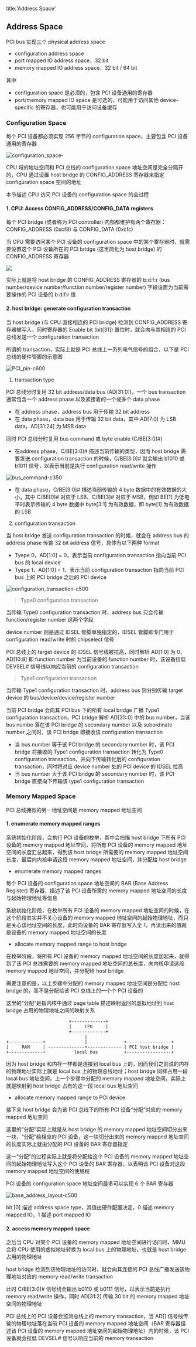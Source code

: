 title:'Address Space'
## Address Space

PCI bus 实现三个 physical address space

- configuration address space
- port mapped IO address space，32 bit
- memory mapped IO address space，32 bit / 64 bit

其中

- configuration space 是必须的，包含 PCI 设备通用的寄存器
- port/memory mapped IO space 是可选的，可能用于访问其他 device-specific 的寄存器，也可能用于访问设备缓存


### Configuration Space

每个 PCI 设备都必须实现 256 字节的 configuration space，主要包含 PCI 设备通用的寄存器

![configuration_space-](media/16116308552205/14895454461099.jpg)

CPU 域的地址空间和 PCI 总线的 configuration space 地址空间是完全分隔开的，CPU 通过设置 host bridge 的 CONFIG_ADDRESS 寄存器来指定 configuration space 空间的地址


本节描述 CPU 访问 PCI 设备的 configuration space 的全过程

#### 1. CPU: Access CONFIG_ADDRESS/CONFIG_DATA registers

每个 PCI bridge (或者称为 PCI controller) 内部都维护有两个寄存器：CONFIG_ADDRESS (0xcf8) 与 CONFIG_DATA (0xcfc)

当 CPU 需要访问某个 PCI 设备的 configuration space 中的某个寄存器时，就需要设置这个 PCI 设备所在的 PCI bridge (这里简化为 host bridge) 的 CONFIG_ADDRESS 寄存器

![](media/16116308552205/16116320643188.jpg)

实际上就是将 host bridge 的 CONFIG_ADDRESS 寄存器的 b:d:f:r (bus number/device number/function number/register number) 字段设置为当前需要操作的 PCI 设备的 b:d:f:r 值


#### 2. host bridge: generate configuration transaction

当 host bridge (与 CPU 直接相连的 PCI bridge) 检测到 CONFIG_ADDRESS 寄存器被写入，同时寄存器的 Enable bit (bit[31]) 置位时，就会向与其相连的 PCI 总线发送一个 configuration transaction


所谓的 transaction，实际上就是 PCI 总线上一系列电气信号的组合，以下是 PCI 总线的硬件管脚的示意图

![PCI_pin-c600](media/16116308552205/14898287900160.jpg)


1. transaction type

PCI 总线分时复用 32 bit address/data bus (AD[31:0])，一个 bus transaction 通常包含一个 address phase 以及紧接着的一个或多个 data phase

- 在 address phase，address bus 用于传输 32 bit address
- 在 data phase，data bus 用于传输 32 bit data，其中 AD[7:0] 为 LSB data，AD[31:24] 为 MSB data


同时 PCI 总线分时复用 bus command 或 byte enable (C/BE[3:0]#)

- 在address phase，C/BE[3:0]# 描述当前传输的类型，因而 host bridge 需要发送 configuration transaction 的时候，C/BE[3:0]# 就会输出 b1010 或 b1011 信号，以表示当前是执行 configuration read/write 操作

![bus_command-c350](media/16116308552205/14899064074623.jpg)

- 在 data phase，C/BE[3:0]# 描述当前传输的 4 byte 数据中的有效数据的大小，其中 C/BE[0]# 对应于 LSB、C/BE[3]# 对应于 MSB，例如 BE[1] 为低电平时表示传输的 4 byte 数据中 byte[3:1] 为有效数据，即 byte[1] 为有效数据的 LSB


2. configuration transaction

当 host bridge 发送 configuration transaction 的时候，就会在 address bus 的 address phase 传输 32 bit address 信号，具体有以下两种 format

- Tyepe 0，AD[1:0] = 0，表示当前 configuration transaction 指向当前 PCI bus 的 local device
- Tyepe 1，AD[1:0] = 1，表示当前 configuration transaction 指向当前 PCI bus 上的 PCI bridge 之后的 PCI device

![configuration_transaction-c500](media/16116308552205/14899094779486.jpg)


> Type0 configuration transaction

当传输 Type0 configuration transaction 时，address bus 只会传输 function/register number 这两个字段

device number 则是通过 IDSEL 管脚单独指定的，IDSEL 管脚即专门用于 configuration read/write 时的 chipselect 信号

PCI 总线上的 target device 的 IDSEL 信号线被拉高，同时解析 AD[1:0] 为 0、AD[10:8] 即 function number 为当前设备的 function number 时，该设备拉低 DEVSEL# 信号线以响应当前的 configuration transaction


> Type1 configuration transaction

当传输 Type1 configuration transaction 时，address bus 则分别传输 target device 的 bus/device/device/register number

当前 PCI bridge 会向其 PCI bus 下的所有 local bridge 广播 Type1 configuration transaction，PCI bridge 解析 AD[31::0] 中的 bus number，当该 bus numbe 落在该 PCI bridge 的 secondary number 以及 subordinate number 之间时，该 PCI bridge 即接收该 configuration transaction

- 当 bus number 等于该 PCI bridge 的 secondary number 时，该 PCI bridge 将接收的 Type1 configuration transaction 转化为 Type0 configuration transaction，并向下传输转化后的 configuration transaction，同时将对应 device number 处的 PCI device 的 IDSEL 拉高
- 当 bus number 大于该 PCI bridge 的 secondary number 时，该 PCI bridge 直接向下传输该 type1 configuration transaction




### Memory Mapped Space

PCI 总线拥有的另一地址空间是 memory mapped 地址空间

#### 1. enumerate memory mapped ranges

系统初始化阶段，会执行 PCI 设备的枚举，其中会扫描 host bridge 下所有 PCI 设备的 memory mapped 地址空间，将所有 PCI 设备的 memory mapped 地址空间的长度汇总起来，得到该 host bridge 所需要的 memory mapped 地址空间长度，最后向内核申请这段 memory mapped 地址空间，并分配给 host bridge

- enumerate memory mapped ranges

每个 PCI 设备的 configuration space 地址空间的 BAR (Base Address Register) 寄存器，描述了该 PCI 设备所需的 memory mapped 地址空间的长度与起始物理地址等信息

系统初始化阶段，在枚举所有 PCI 设备的 memory mapped 地址空间的时候，在这个阶段其实并不关心设备的 memory mapped 地址空间的起始物理地址，而只是关心该地址空间的长度，此时向设备的 BAR 寄存器写入全 1，再读出来的值就是设备的 memory mapped 地址空间的长度


- allocate memory mapped range to host bridge

在枚举阶段，将所有 PCI 设备的 memory mapped 地址空间的长度加起来，就得到了该 PCI 总线需要的 memory mapped 地址空间的总长度，向内核申请这段 memory mapped 地址空间，并分配给 host bridge

需要注意的是，以上步骤中分配的 memory mapped 地址空间是分配给 host bridge 的，而不是分配给该 PCI 总线上的一个个 PCI 设备的

这里的“分配”是指内核中通过 page table 描述映射返回的虚拟地址到 host bridge 占用的物理地址之间的映射关系

```
                        +-------------+
                        |     CPU     |
                        +-------------+
                              |
+-------------+               |              +-----------------+
|     RAM     | --------------+------------- | PCI host bridge |
+-------------+           local bus          +-----------------+
```

因为 host bridge 和内存一样都是连接到 local bus 上的，因而我们之前说的内存的物理地址实际上就是 local bus 上的物理总线地址；host bridge 同样占用一段 local bus 地址空间，上一个步骤中分配的 memory mapped 地址空间，实际上就是映射到 host bridge 占有的这一段 local bus 地址空间


- allocate memory mapped range to PCI device

接下来 host bridge 会为该 PCI 总线下的所有 PCI 设备“分配”对应的 memory mapped 地址空间

这里的“分配”实际上就是从 host bridge 的 memory mapped 地址空间切分出来一块，“分配”给相应的 PCI 设备，这一块切分出来的 memory mapped 地址空间的长度实际上就由分配的 PCI 设备的 BAR 寄存器指定

这一“分配”的过程实际上就是将分配给这个 PCI 设备的 memory mapped 地址空间的起始物理地址写入这个 PCI 设备的 BAR 寄存器，以表明该 PCI 设备对这段 memory mapped 地址空间的使用权


PCI 设备的 configuration space 地址空间最多可以实现 6 个 BAR 寄存器

![base_address_layout-c500](media/16116308552205/14895501939034.jpg)

bit [0] 描述 address space type，其值由硬件配置决定，0 描述 memory mapped IO，1 描述 port mapped IO


#### 2. access memory mapped space

之后当 CPU 对某个 PCI 设备的 memory mapped 地址空间进行访问时，MMU 会将 CPU 使用的虚拟地址转换为 local bus 上的物理地址，也就是 host bridge 占用的物理地址

host bridge 检测到该物理地址的访问时，就会向其连接的 PCI 总线广播发送该物理地址对应的 memory read/write transaction

此时 C/BE[3:0]# 信号线会输出 b0110 或 b0111 信号，以表示当前是执行 memory read/write 操作，同时 AD[31:2] 传输 30 bit 的 memory mapped 地址空间的物理地址

PCI 总线上的 PCI 设备会监测总线上的 memory transaction，当 AD[] 信号线传输的物理地址落在当前 PCI 设备的 memory mapped 地址空间（BAR 寄存器描述该 PCI 设备的 memory mapped 地址空间的起始物理地址）内的时候，该 PCI 设备就会拉低 DEVSEL# 信号以响应当前的 memory transaction
